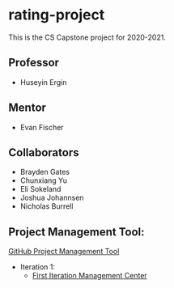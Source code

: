 # rating-project
This is the CS Capstone project for 2020-2021.

## Professor
- Huseyin Ergin

## Mentor
- Evan Fischer

## Collaborators
- Brayden Gates
- Chunxiang Yu
- Eli Sokeland
- Joshua Johannsen
- Nicholas Burrell

## Project Management Tool:
[GitHub Project Management Tool](https://github.com/Eli017/rating-project/projects)
- Iteration 1:
  - [First Iteration Management Center](https://github.com/Eli017/rating-project/projects/1)
